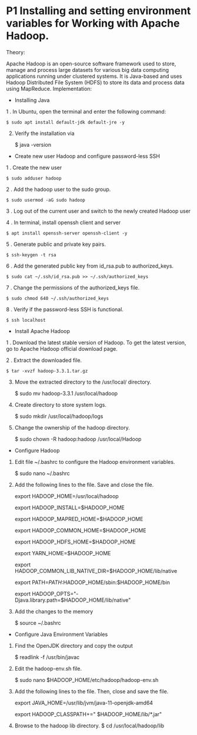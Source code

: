 # P1 Installing and setting environment variables for Working with Apache Hadoop. 

Theory: 

Apache Hadoop is an open-source software framework used to store, manage and process large datasets for various big data computing applications running under clustered systems. It is Java-based and uses Hadoop Distributed File System (HDFS) to store its data and process data using MapReduce. 
Implementation: 


* Installing Java 

1 . In Ubuntu, open the terminal and enter the following command: 
	
	$ sudo apt install default-jdk default-jre -y 

2. Verify the installation via 
	
	$ java -version 

* Create new user Hadoop and configure password-less SSH 

1 . Create the new user 
	
	$ sudo adduser hadoop 

2 . Add the hadoop user to the sudo group. 
	
	$ sudo usermod -aG sudo hadoop 

3 . Log out of the current user and switch to the newly created Hadoop user 

4 . In terminal, install openssh client and server 

	$ apt install openssh-server openssh-client -y 
	
5 . Generate public and private key pairs. 
	
	$ ssh-keygen -t rsa 
	
6 . Add the generated public key from id_rsa.pub to authorized_keys. 

	$ sudo cat ~/.ssh/id_rsa.pub >> ~/.ssh/authorized_keys 
	
7 . Change the permissions of the authorized_keys file. 

	$ sudo chmod 640 ~/.ssh/authorized_keys 
	
8 . Verify if the password-less SSH is functional. 

	$ ssh localhost


* Install Apache Hadoop 

1 . Download the latest stable version of Hadoop. To get the latest version, go to Apache Hadoop official download page. 

2 . Extract the downloaded file. 

	$ tar -xvzf hadoop-3.3.1.tar.gz 

3. Move the extracted directory to the /usr/local/ directory. 
	
	$ sudo mv hadoop-3.3.1 /usr/local/hadoop 

4. Create directory to store system logs. 
	
	$ sudo mkdir /usr/local/hadoop/logs 

5. Change the ownership of the hadoop directory. 
	
	$ sudo chown -R hadoop:hadoop /usr/local/Hadoop
* Configure Hadoop

1. Edit file ~/.bashrc to configure the Hadoop environment variables.

	$ sudo nano ~/.bashrc

2. Add the following lines to the file. Save and close the file.
	
	export HADOOP_HOME=/usr/local/hadoop
	
	export HADOOP_INSTALL=$HADOOP_HOME
	
	export HADOOP_MAPRED_HOME=$HADOOP_HOME
	
	export HADOOP_COMMON_HOME=$HADOOP_HOME
	
	export HADOOP_HDFS_HOME=$HADOOP_HOME
	
	export YARN_HOME=$HADOOP_HOME
	
	export HADOOP_COMMON_LIB_NATIVE_DIR=$HADOOP_HOME/lib/native
	
	export PATH=$PATH:$HADOOP_HOME/sbin:$HADOOP_HOME/bin
	
	export HADOOP_OPTS="-Djava.library.path=$HADOOP_HOME/lib/native"

3. Add the changes to the memory

	$ source ~/.bashrc

* Configure Java Environment Variables

1. Find the OpenJDK directory and copy the output

	$ readlink -f /usr/bin/javac

2. Edit the hadoop-env.sh file.
	
	$ sudo nano $HADOOP_HOME/etc/hadoop/hadoop-env.sh

3. Add the following lines to the file. Then, close and save the file.
	
	export JAVA_HOME=/usr/lib/jvm/java-11-openjdk-amd64

	export HADOOP_CLASSPATH+=" $HADOOP_HOME/lib/*.jar"

4. Browse to the hadoop lib directory.
	$ cd /usr/local/hadoop/lib

